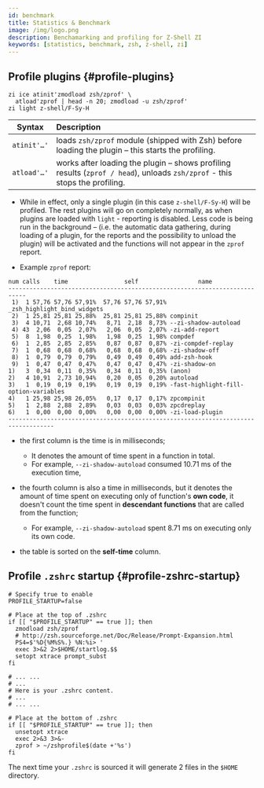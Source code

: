 ```yaml
---
id: benchmark
title: Statistics & Benchmark
image: /img/logo.png
description: Benchamarking and profiling for Z-Shell ZI
keywords: [statistics, benchmark, zsh, z-shell, zi]
---
```


## Profile plugins {#profile-plugins}

```shell title=~/.zshrc
zi ice atinit'zmodload zsh/zprof' \
  atload'zprof | head -n 20; zmodload -u zsh/zprof'
zi light z-shell/F-Sy-H
```

| Syntax | Description |
| --- | :-- |
| `atinit'…'` | loads `zsh/zprof` module (shipped with Zsh) before loading the plugin – this starts the profiling. |
| `atload'…'` | works after loading the plugin – shows profiling results (`zprof / head`), unloads `zsh/zprof` - this stops the profiling. |

- While in effect, only a single plugin (in this case `z-shell/F-Sy-H`) will be profiled. The rest plugins will go on completely normally, as when plugins are loaded with `light` - reporting is disabled. Less code is being run in the background – (i.e. the automatic data gathering, during loading of a plugin, for the reports and the possibility to unload the plugin) will be activated and the functions will not appear in the `zprof` report.

- Example `zprof` report:

```shell
num calls    time                self                 name
---------------------------------------------------------------------------
 1)  1 57,76 57,76 57,91%  57,76 57,76 57,91% _zsh_highlight_bind_widgets
 2)  1 25,81 25,81 25,88%  25,81 25,81 25,88% compinit
 3)  4 10,71  2,68 10,74%   8,71  2,18  8,73% --zi-shadow-autoload
 4) 43  2,06  0,05  2,07%   2,06  0,05  2,07% -zi-add-report
 5)  8  1,98  0,25  1,98%   1,98  0,25  1,98% compdef
 6)  1  2,85  2,85  2,85%   0,87  0,87  0,87% -zi-compdef-replay
 7)  1  0,68  0,68  0,68%   0,68  0,68  0,68% -zi-shadow-off
 8)  1  0,79  0,79  0,79%   0,49  0,49  0,49% add-zsh-hook
 9)  1  0,47  0,47  0,47%   0,47  0,47  0,47% -zi-shadow-on
1)   3  0,34  0,11  0,35%   0,34  0,11  0,35% (anon)
2)   4 10,91  2,73 10,94%   0,20  0,05  0,20% autoload
3)   1  0,19  0,19  0,19%   0,19  0,19  0,19% -fast-highlight-fill-option-variables
4)   1 25,98 25,98 26,05%   0,17  0,17  0,17% zpcompinit
5)   1  2,88  2,88  2,89%   0,03  0,03  0,03% zpcdreplay
6)   1  0,00  0,00  0,00%   0,00  0,00  0,00% -zi-load-plugin
-----------------------------------------------------------------------------------
```

- the first column is the time is in milliseconds;

  - It denotes the amount of time spent in a function in total.
  - For example, `--zi-shadow-autoload` consumed 10.71 ms of the execution time,

- the fourth column is also a time in milliseconds, but it denotes the amount of time spent on executing only of function's **own code**, it doesn't count the time spent in **descendant functions** that are called from the function;

  - For example, `--zi-shadow-autoload` spent 8.71 ms on executing only its own code.

- the table is sorted on the **self-time** column.

## Profile `.zshrc` startup {#profile-zshrc-startup}

```shell title=~/.zshrc
# Specify true to enable
PROFILE_STARTUP=false

# Place at the top of .zshrc
if [[ "$PROFILE_STARTUP" == true ]]; then
  zmodload zsh/zprof
  # http://zsh.sourceforge.net/Doc/Release/Prompt-Expansion.html
  PS4=$'%D{%M%S%.} %N:%i> '
  exec 3>&2 2>$HOME/startlog.$$
  setopt xtrace prompt_subst
fi

# ... ...
# ...
# Here is your .zshrc content.
# ...
# ... ...

# Place at the bottom of .zshrc
if [[ "$PROFILE_STARTUP" == true ]]; then
  unsetopt xtrace
  exec 2>&3 3>&-
  zprof > ~/zshprofile$(date +'%s')
fi
```

The next time your `.zshrc` is sourced it will generate 2 files in the `$HOME` directory.
